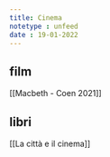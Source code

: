 ```yaml
---
title: Cinema
notetype : unfeed
date : 19-01-2022
---
```




## film

[[Macbeth - Coen 2021]]


## libri

[[La città e il cinema]]




